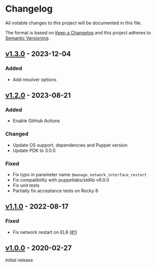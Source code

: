 # Changelog

All notable changes to this project will be documented in this file.

The format is based on [Keep a Changelog](http://keepachangelog.com/en/1.0.0/)
and this project adheres to [Semantic Versioning](http://semver.org/spec/v2.0.0.html).

## [v1.3.0] - 2023-12-04

### Added
* Add resolver options

## [v1.2.0] - 2023-08-21

### Added
* Enable GitHub Actions

### Changed
* Update OS support, dependencies and Puppet version
* Update PDK to 3.0.0

### Fixed
* Fix typo in parameter name `$manage_network_interface_restart`
* Fix compatibility with puppetlabs/stdlib v9.0.0
* Fix unit tests
* Partially fix acceptance tests on Rocky 8

## [v1.1.0] - 2022-08-17

### Fixed
* Fix network restart on EL8 ([#1])

## [v1.0.0] - 2020-02-27

Initial release

[Unreleased]: https://github.com/markt-de/puppet-foreman_network/compare/v1.3.0...HEAD
[v1.3.0]: https://github.com/markt-de/puppet-foreman_network/compare/v1.2.0...v1.3.0
[v1.2.0]: https://github.com/markt-de/puppet-foreman_network/compare/v1.1.0...v1.2.0
[v1.1.0]: https://github.com/markt-de/puppet-foreman_network/compare/v1.0.0...v1.1.0
[v1.0.0]: https://github.com/markt-de/puppet-foreman_network/tree/v1.0.0
[#1]: https://github.com/markt-de/puppet-foreman_network/pull/1
